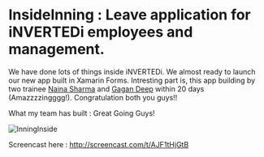 # InsideInning : Leave application for iNVERTEDi employees and management.

We have done lots of things inside iNVERTEDi. We almost ready to launch our new app built in Xamarin Forms. Intresting part is, this app building by two trainee [Naina Sharma](https://github.com/NainaSharma "Naina Sharma") and [Gagan Deep](https://github.com/Gagandeep91) within  20 days (Amazzzzingggg!). Congratulation both you guys!!

What my team has built : Great Going Guys!

![InningInside](http://cdn.makeagif.com/media/2-22-2015/Vp2LY-.gif)

Screencast here : http://screencast.com/t/AJF1tHjGtB

